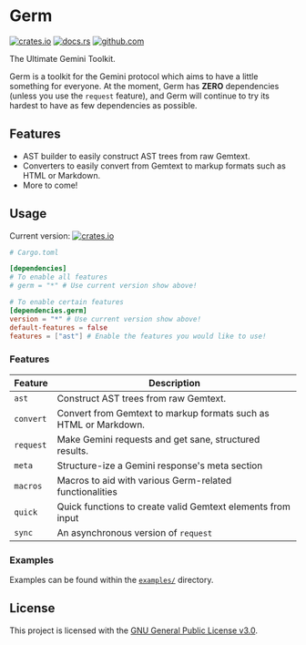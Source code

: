 # Germ

[![crates.io](https://img.shields.io/crates/v/germ.svg)](https://crates.io/crates/germ)
[![docs.rs](https://docs.rs/germ/badge.svg)](https://docs.rs/germ)
[![github.com](https://github.com/gemrest/germ/actions/workflows/check.yaml/badge.svg?branch=main)](https://github.com/gemrest/germ/actions/workflows/check.yaml)

The Ultimate Gemini Toolkit.

Germ is a toolkit for the Gemini protocol which aims to have a little something
for everyone. At the moment, Germ has **ZERO** dependencies (unless you use the
`request` feature), and Germ will continue to try its hardest to have as few
dependencies as possible.

## Features

- AST builder to easily construct AST trees from raw Gemtext.
- Converters to easily convert from Gemtext to markup formats such as HTML or
  Markdown.
- More to come!

## Usage

Current version:
[![crates.io](https://img.shields.io/crates/v/germ.svg)](https://crates.io/crates/germ)

```toml
# Cargo.toml

[dependencies]
# To enable all features
# germ = "*" # Use current version show above!

# To enable certain features
[dependencies.germ]
version = "*" # Use current version show above!
default-features = false
features = ["ast"] # Enable the features you would like to use!
```

### Features

| Feature   | Description                                                      |
| --------- | ---------------------------------------------------------------- |
| `ast`     | Construct AST trees from raw Gemtext.                            |
| `convert` | Convert from Gemtext to markup formats such as HTML or Markdown. |
| `request` | Make Gemini requests and get sane, structured results.           |
| `meta`    | Structure-ize a Gemini response's meta section                   |
| `macros`  | Macros to aid with various Germ-related functionalities          |
| `quick`   | Quick functions to create valid Gemtext elements from input      |
| `sync`    | An asynchronous version of `request`                             |

### Examples

Examples can be found within the
[`examples/`](https://github.com/gemrest/germ/tree/main/examples) directory.

## License

This project is licensed with the
[GNU General Public License v3.0](https://github.com/gemrest/germ/blob/main/LICENSE).
